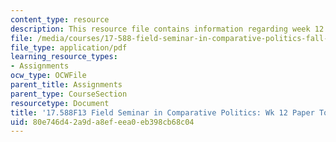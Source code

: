 ```yaml
---
content_type: resource
description: This resource file contains information regarding week 12 paper topics.
file: /media/courses/17-588-field-seminar-in-comparative-politics-fall-2013/80e746d42a9da8efeea0eb398cb68c04_MIT17_588F13_Week12Paper.pdf
file_type: application/pdf
learning_resource_types:
- Assignments
ocw_type: OCWFile
parent_title: Assignments
parent_type: CourseSection
resourcetype: Document
title: '17.588F13 Field Seminar in Comparative Politics: Wk 12 Paper Topics'
uid: 80e746d4-2a9d-a8ef-eea0-eb398cb68c04
---
```

